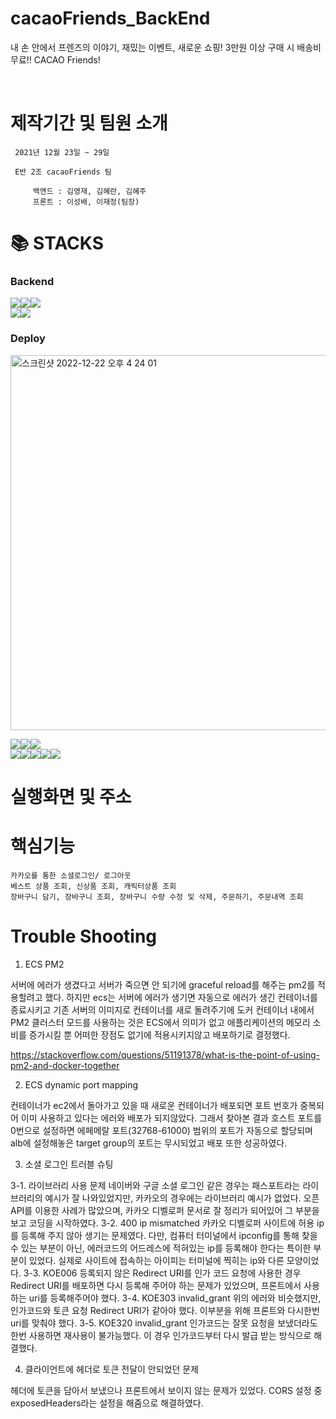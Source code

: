 # cacaoFriends_BackEnd

내 손 안에서 프렌즈의 이야기, 재밌는 이벤트, 새로운 쇼핑! 3만원 이상 구매 시 배송비 무료!! CACAO Friends!

</br>
<h1>제작기간 및 팀원 소개</h1>

     2021년 12월 23일 ~ 29일

     E반 2조 cacaoFriends 팀

         백앤드 : 김영재, 김혜란, 김혜주
         프론트 : 이성배, 이재정(팀장)

<h1>📚 STACKS</h1>

  <h3>Backend</h3>
      
<img src="https://img.shields.io/badge/node.js-339933?style=for-the-badge&logo=Node.js&logoColor=white"><img src="https://img.shields.io/badge/express-000000?style=for-the-badge&logo=express&logoColor=white"><img src="https://img.shields.io/badge/mysql-4479A1?style=for-the-badge&logo=mysql&logoColor=white"></br><img src="https://img.shields.io/badge/Oauth-FFCD00?style=for-the-badge&logo=Kakao&logoColor=white"><img src="https://img.shields.io/badge/Axios-5A29E4?style=for-the-badge&logo=Axios&logoColor=white">
      
       
  <h3>Deploy</h3>
<img width="600" alt="스크린샷 2022-12-22 오후 4 24 01" src="https://user-images.githubusercontent.com/103705842/209755577-227a8c3e-ca08-4cde-9a2b-8dffa7b676ba.png">
        
<img src="https://img.shields.io/badge/github-181717?style=for-the-badge&logo=github&logoColor=white"><img src="https://img.shields.io/badge/GitHub Actions-2088FF?style=for-the-badge&logo=GitHub Actions&logoColor=white"><img src="https://img.shields.io/badge/Docker-2496ED?style=for-the-badge&logo=Docker&logoColor=white"></br>
<img src="https://img.shields.io/badge/Amazon EC2-FF9900?style=for-the-badge&logo=Amazon EC2&logoColor=white"><img src="https://img.shields.io/badge/Amazon ELB-232F3E?style=for-the-badge&logo=Amazon AWS&logoColor=white"><img src="https://img.shields.io/badge/Amazon ECR-232F3E?style=for-the-badge&logo=Amazon AWS&logoColor=white"><img src="https://img.shields.io/badge/Amazon ECS-FF9900?style=for-the-badge&logo=Amazon ECS&logoColor=white"><img src="https://img.shields.io/badge/Amazon RDS-527FFF?style=for-the-badge&logo=Amazon RDS&logoColor=white">



<h1>실행화면 및 주소</h1>

<h1> 핵심기능 </h1>

    카카오를 통한 소셜로그인/ 로그아웃
    베스트 상품 조회, 신상품 조회, 캐릭터상품 조회
    장바구니 담기, 장바구니 조회, 장바구니 수량 수정 및 삭제, 주문하기, 주문내역 조회

<h1> Trouble Shooting </h1>

1. ECS PM2

서버에 에러가 생겼다고 서버가 죽으면 안 되기에 graceful reload를 해주는 pm2를 적용할려고 했다. 하지만 ecs는 서버에 에러가 생기면 자동으로 에러가 생긴 컨테이너를 종료시키고 기존 서버의 이미지로 컨테이너를 새로 돌려주기에 도커 컨테이너 내에서 PM2 클러스터 모드를 사용하는 것은 ECS에서 의미가 없고 애플리케이션의 메모리 소비를 증가시킬 뿐 어떠한 장점도 없기에 적용시키지않고 배포하기로 결정했다.

https://stackoverflow.com/questions/51191378/what-is-the-point-of-using-pm2-and-docker-together

2. ECS dynamic port mapping

컨테이너가 ec2에서 돌아가고 있을 때 새로운 컨테이너가 배포되면 포트 번호가 중복되어 이미 사용하고 있다는 에러와 배포가 되지않았다. 그래서 찾아본 결과 호스트 포트를 0번으로 설정하면 에페메랄 포트(32768-61000) 범위의 포트가 자동으로 할당되며 alb에 설정해놓은 target group의 포트는 무시되었고 배포 또한 성공하였다.

3. 소셜 로그인 트러블 슈팅

3-1. 라이브러리 사용 문제
 네이버와 구글 소셜 로그인 같은 경우는 패스포트라는 라이브러리의 예시가 잘 나와있었지만, 카카오의 경우에는 라이브러리 예시가 없었다. 오픈 API를 이용한 사례가 많았으며, 카카오 디벨로퍼 문서로 잘 정리가 되어있어 그 부분을 보고 코딩을 시작하였다.
3-2. 400 ip mismatched
 카카오 디벨로퍼 사이트에 허용 ip를 등록해 주지 않아 생기는 문제였다. 다만, 컴퓨터 터미널에서 ipconfig를 통해 찾을 수 있는 부분이 아닌, 에러코드의 어드레스에 적혀있는 ip를 등록해야 한다는 특이한 부분이 있었다. 실제로 사이트에 접속하는 아이피는 터미널에 찍히는 ip와 다른 모양이었다.
3-3. KOE006 등록되지 않은 Redirect URI를 인가 코드 요청에 사용한 경우
 Redirect URI를 배포하면 다시 등록해 주어야 하는 문제가 있었으며, 프론트에서 사용하는 uri를 등록해주어야 했다.
3-4. KOE303 invalid_grant
 위의 에러와 비슷했지만, 인가코드와 토큰 요청 Redirect URI가 같아야 했다. 이부분을 위해 프론트와 다시한번 uri를 맞춰야 했다.
3-5. KOE320 invalid_grant
 인가코드는 잘못 요청을 보냈더라도 한번 사용하면 재사용이 불가능했다. 이 경우 인가코드부터 다시 발급 받는 방식으로 해결했다.

4. 클라이언트에 헤더로 토큰 전달이 안되었던 문제

헤더에 토큰을 담아서 보냈으나 프론트에서 보이지 않는 문제가 있었다. CORS 설정 중 exposedHeaders라는 설정을 해줌으로 해결하였다.
